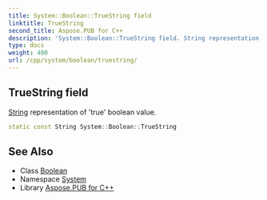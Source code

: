 ```yaml
---
title: System::Boolean::TrueString field
linktitle: TrueString
second_title: Aspose.PUB for C++
description: 'System::Boolean::TrueString field. String representation of ''true'' boolean value in C++.'
type: docs
weight: 400
url: /cpp/system/boolean/truestring/
---
```

## TrueString field


[String](../../string/) representation of 'true' boolean value.

```cpp
static const String System::Boolean::TrueString
```

## See Also

* Class [Boolean](../)
* Namespace [System](../../)
* Library [Aspose.PUB for C++](../../../)
